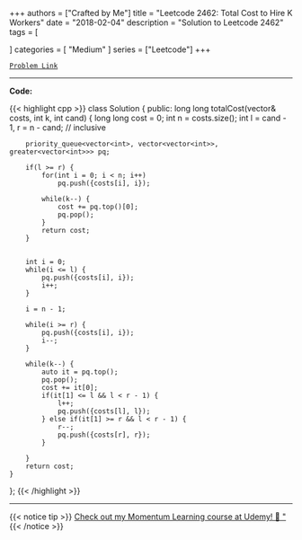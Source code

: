 
+++
authors = ["Crafted by Me"]
title = "Leetcode 2462: Total Cost to Hire K Workers"
date = "2018-02-04"
description = "Solution to Leetcode 2462"
tags = [
    
]
categories = [
    "Medium"
]
series = ["Leetcode"]
+++



[`Problem Link`](https://leetcode.com/problems/total-cost-to-hire-k-workers/description/)

---

**Code:**

{{< highlight cpp >}}
class Solution {
public:
    long long totalCost(vector<int>& costs, int k, int cand) {
        long long cost = 0;
        int n = costs.size();
        int l = cand - 1, r = n - cand; // inclusive
        
        priority_queue<vector<int>, vector<vector<int>>, greater<vector<int>>> pq;
        
        if(l >= r) {
            for(int i = 0; i < n; i++)
                pq.push({costs[i], i});
            
            while(k--) {
                cost += pq.top()[0];
                pq.pop();
            }
            return cost;
        }
        
        
        int i = 0;
        while(i <= l) {
            pq.push({costs[i], i});
            i++;
        }
        
        i = n - 1;
        
        while(i >= r) {
            pq.push({costs[i], i});
            i--;
        }
        
        while(k--) {
            auto it = pq.top();
            pq.pop();
            cost += it[0];
            if(it[1] <= l && l < r - 1) {
                l++;
                pq.push({costs[l], l});
            } else if(it[1] >= r && l < r - 1) {
                r--;
                pq.push({costs[r], r});
            }
            
        }
        return cost;
    }
};
{{< /highlight >}}



---



{{< notice tip >}}
[Check out my Momentum Learning course at Udemy! 🚀 "](https://www.udemy.com/course/blind-75-the-data-structures-and-algorithms-essentials/)
{{< /notice >}}

